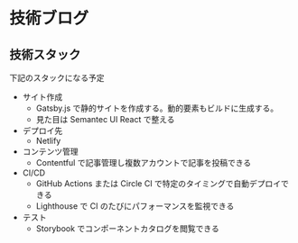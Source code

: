 # 技術ブログ

## 技術スタック

下記のスタックになる予定

- サイト作成
  - Gatsby.js で静的サイトを作成する。動的要素もビルドに生成する。
  - 見た目は Semantec UI React で整える
- デプロイ先
  - Netlify
- コンテンツ管理
  - Contentful で記事管理し複数アカウントで記事を投稿できる
- CI/CD
  - GitHub Actions または Circle CI で特定のタイミングで自動デプロイできる
  - Lighthouse で CI のたびにパフォーマンスを監視できる
- テスト
  - Storybook でコンポーネントカタログを閲覧できる
